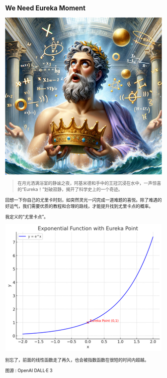 ## We Need Eureka Moment

![](../docs/img/Eureka%20moment.png)
> 在月光洒满浴室的静谧之夜，阿基米德和手中的王冠沉浸在水中，一声惊喜的“Eureka！”划破寂静，揭开了科学史上的一个奇迹。

回想一下你自己的尤里卡时刻，如突然灵光一闪完成一道难题的喜悦。除了难遇的好运气，我们需要优质的教程和合理的路线，才能提升找到尤里卡点的概率。

我定义的“尤里卡点”。

![](../docs/img/eureka%2016.08.38.png)

别忘了，前面的线性函数走了再久，也会被指数函数在很短的时间内超越。

图源 : OpenAI DALL·E 3